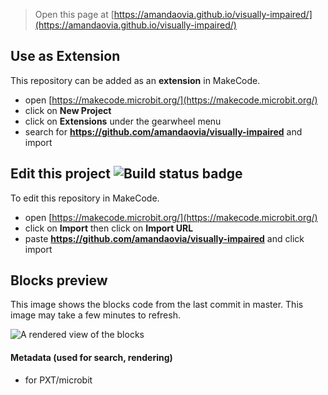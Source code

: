 
> Open this page at [https://amandaovia.github.io/visually-impaired/](https://amandaovia.github.io/visually-impaired/)

## Use as Extension

This repository can be added as an **extension** in MakeCode.

* open [https://makecode.microbit.org/](https://makecode.microbit.org/)
* click on **New Project**
* click on **Extensions** under the gearwheel menu
* search for **https://github.com/amandaovia/visually-impaired** and import

## Edit this project ![Build status badge](https://github.com/amandaovia/visually-impaired/workflows/MakeCode/badge.svg)

To edit this repository in MakeCode.

* open [https://makecode.microbit.org/](https://makecode.microbit.org/)
* click on **Import** then click on **Import URL**
* paste **https://github.com/amandaovia/visually-impaired** and click import

## Blocks preview

This image shows the blocks code from the last commit in master.
This image may take a few minutes to refresh.

![A rendered view of the blocks](https://github.com/amandaovia/visually-impaired/raw/master/.github/makecode/blocks.png)

#### Metadata (used for search, rendering)

* for PXT/microbit
<script src="https://makecode.com/gh-pages-embed.js"></script><script>makeCodeRender("{{ site.makecode.home_url }}", "{{ site.github.owner_name }}/{{ site.github.repository_name }}");</script>
